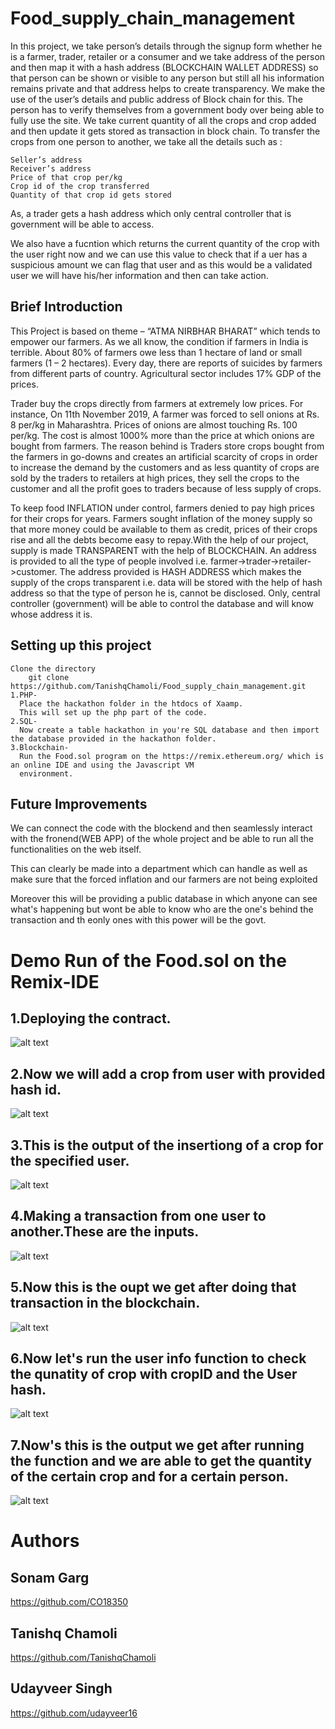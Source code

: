 # Food_supply_chain_management

In this project, we take person’s details through the signup form whether he is a farmer, trader, retailer or a consumer and we take address
of the person and then map it with a hash address (BLOCKCHAIN WALLET ADDRESS) so that person can be shown or visible to any person but still
all his information remains private and that address helps to create transparency. We make the use of the user’s details and public address of
Block chain for this.  The person has to verify themselves from a government body over being able to fully use the site. We take current quantity
of all the crops and crop added and then update it gets stored as transaction in block chain. To transfer the crops from one person to another,
we take all the details such as :

    Seller’s address
    Receiver’s address
    Price of that crop per/kg
    Crop id of the crop transferred
    Quantity of that crop id gets stored
  
As, a trader gets a hash address which only central controller that is government will be able to access.

We also have a fucntion which returns the current quantity of the crop with the user right now and we can use this value to check that if a uer has a suspicious amount we can flag that user and as this would be a validated user we will have his/her information and then can take action.


## Brief Introduction

This Project is based on theme – “ATMA NIRBHAR BHARAT” which tends to empower our farmers. As we all know, the condition if farmers in India is terrible.
About 80% of farmers owe less than 1 hectare of land or small farmers (1 – 2 hectares). Every day, there are reports of suicides by farmers from different
parts of country. Agricultural sector includes 17% GDP of the prices.


Trader buy the crops directly from farmers at extremely low prices. For instance, On 11th November 2019,  A farmer was forced to sell onions at
Rs. 8 per/kg in Maharashtra. Prices of onions are almost touching Rs. 100 per/kg. The cost is almost 1000% more than the price at which onions
are bought from farmers. The reason behind is Traders store crops bought from the farmers in go-downs and creates an artificial scarcity of crops
in order to increase the demand by the customers and as less quantity of crops are sold by the traders to retailers at high prices, they sell the crops
to the customer and all the profit goes to traders because of less supply of crops. 


To keep food INFLATION under control, farmers denied to pay high prices for their crops for years. Farmers sought inflation of the money supply so that
more money could be available to them as credit, prices of their crops rise and all the debts become easy to repay.With the help of our project, supply
is made TRANSPARENT with the help of BLOCKCHAIN. An address is provided to all the type of people involved i.e. farmer->trader->retailer->customer. The
address provided is HASH ADDRESS which makes the supply of the crops transparent i.e. data will be stored with the help of hash address so that the type
of person he is, cannot be disclosed. Only, central controller (government) will be able to control the database and will know whose address it is. 

## Setting up this project
    
    Clone the directory
        git clone https://github.com/TanishqChamoli/Food_supply_chain_management.git
    1.PHP-
      Place the hackathon folder in the htdocs of Xaamp.
      This will set up the php part of the code.
    2.SQL-
      Now create a table hackathon in you're SQL database and then import the database provided in the hackathon folder.
    3.Blockchain-
      Run the Food.sol program on the https://remix.ethereum.org/ which is an online IDE and using the Javascript VM
      environment.

## Future Improvements

We can connect the code with the blockend and then seamlessly interact with the fronend(WEB APP) of the whole project
and be able to run all the functionalities on the web itself.

This can clearly be made into a department which can handle as well as make sure that the forced inflation and our farmers
are not being exploited

Moreover this will be providing a public database in which anyone can see what's happening but wont be able to know
who are the one's behind the transaction and th eonly ones with this power will be the govt.

# Demo Run of the Food.sol on the Remix-IDE
## 1.Deploying the contract.
![alt text](https://github.com/TanishqChamoli/Food_supply_chain_management/blob/main/images/deploy.png?raw=true)

## 2.Now we will add a crop from user with provided hash id.
![alt text](https://github.com/TanishqChamoli/Food_supply_chain_management/blob/main/images/add_crop.png?raw=true)


## 3.This is the output of the insertiong of a crop for the specified user.
![alt text](https://github.com/TanishqChamoli/Food_supply_chain_management/blob/main/images/add_crop_op.png?raw=true)


## 4.Making a transaction from one user to another.These are the inputs.
![alt text](https://github.com/TanishqChamoli/Food_supply_chain_management/blob/main/images/transfer_crop_para.png?raw=true)


## 5.Now this is the oupt we get after doing that transaction in the blockchain.
![alt text](https://github.com/TanishqChamoli/Food_supply_chain_management/blob/main/images/transfer_crop_op.png?raw=true)

## 6.Now let's run the user info function to check the qunatity of crop with cropID and the User hash.
![alt text](https://github.com/TanishqChamoli/Food_supply_chain_management/blob/main/images/user_info_para.png?raw=true)

## 7.Now's this is the output we get after running the function and we are able to get the quantity of the certain crop and for a certain person.
![alt text](https://github.com/TanishqChamoli/Food_supply_chain_management/blob/main/images/user_info_op.png?raw=true)

# Authors

## Sonam Garg
https://github.com/CO18350

## Tanishq Chamoli
https://github.com/TanishqChamoli

## Udayveer Singh
https://github.com/udayveer16
